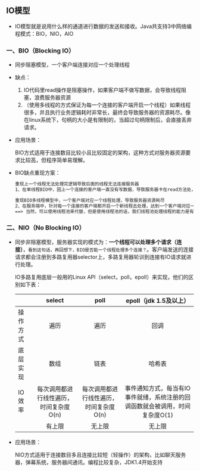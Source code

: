 

## IO模型

* IO模型就是说用什么样的通道进行数据的发送和接收。Java共支持3中网络编程模式：BIO，NIO，AIO

### 一、BIO（Blocking IO）

* 同步阻塞模型，一个客户端连接对应一个处理线程

* 缺点：

  1. IO代码里read操作是阻塞操作，如果客户端不做写数据，会导致线程阻塞，浪费服务器资源
  2. （使用多线程的方式保证为每一个连接的客户端开启一个线程）如果线程很多，并且执行业务逻辑耗时非常长，最终会导致服务器的资源耗尽。像在linux系统下，句柄的大小是有限制的，当超过句柄限制后，会直接丢弃请求。

* 应用场景：

  BIO方式适用于连接数目比较小且比较固定的架构，这种方式对服务器资源要求比较高，但程序简单易理解。

* BIO缺点重现方案：

  ```txt
  重现上一个线程无法处理完逻辑导致后面的线程无法连接服务器
  1、在单线程BIO中，因上一个连接的客户端一直没有写数据，导致服务器卡在read方法处，此时我们来开启一个新客户端进行连接，会发现，新客户端无法连接服务器。
  
  重现BIO多线程模型中，一个客户端对应一个线程处理，导致服务器资源耗尽
  2、在服务端中，针对每一个连接的客户端都开启一个新线程去处理，达到一个客户端对应一个线程处理。若每一个线程处理的业务逻辑耗时非常长，而此时连接服务器的客户端又非常的多。此时就会一直不停的创建新线程，抛开创建新线程的要调用native方法的耗时不说，最终都会一直创建线程，导致服务器资源耗尽。
  ==> 当然，可以使用线程池来代替，但是使用线程池的话，我们线程池处理线程的能力是有限的，使用线程池的原因是避免每次创建线程而带来的上下文切换的损耗。
  
  ```

### 二、NIO（No Blocking IO）

* 同步非阻塞模型，服务器实现的模式为：**一个线程可以处理多个请求（连接）**，`看到这句话，再回想下，BIO是否能一个线程处理多个连接？`。客户端发送的连接请求都会注册到多路复用器selector上，多路复用器轮训到连接有IO请求就进行处理。

  IO多路复用底层一般用的Linux API（select，poll，epoll）来实现，他们的区别如下表：

  |          |                 select                 |                  poll                  |                    epoll（jdk 1.5及以上）                    |
  | :------- | :------------------------------------: | :------------------------------------: | :----------------------------------------------------------: |
  | 操作方式 |                  遍历                  |                  遍历                  |                             回调                             |
  | 底层实现 |                  数组                  |                  链表                  |                            哈希表                            |
  | IO效率   | 每次调用都进行线性遍历，时间复杂度O(n) | 每次调用都进行线性遍历，时间复杂度O(n) | 事件通知方式，每当有IO事件就绪，系统注册的回调函数就会被调用，时间复杂度O(1) |
  |          |                 有上限                 |                 无上限                 |                            无上限                            |

* 应用场景：

  NIO方式适用于连接数目多且连接比较短（轻操作）的架构，比如聊天服务器，弹幕系统，服务器间通讯。编程比较复杂，JDK1.4开始支持

